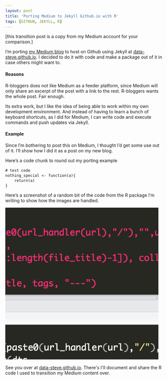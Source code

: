 ```yaml
---
layout: post
title: 'Porting Medium to Jekyll Github.io with R'
tags: [GITHUB, JEKYLL, R]
---
```


[this transition post is a copy from my Medium account for your comparison.]


I’m porting [my Medium blog](http://medium.com/@data_steve) to host on Github using Jekyll at
[data-steve.github.io](http://data-steve.github.io). I decided to do it
with code and make a package out of it in case others might want to.


#### Reasons 

R-bloggers does not like Medium as a feeder platform, since Medium will only share an excerpt of
the post with a link to the rest. R-bloggers wants the whole post. Fair
enough.

Its extra work, but I like the idea of being able to work within my own
development environment. And instead of having to learn a bunch of
keyboard shortcuts, as I did for Medium, I can write code and execute commands and push updates via Jekyll.

#### Example 

Since I’m bothering to post this on Medium, I thought I’d get some use
out of it. I’ll show how I did it as a post on my new blog.

Here’s a code chunk to round out my porting example

``` 
# test code
nothing_special <- function(a){
    return(a)
}
```

Here’s a screenshot of a random bit of the code from the R package I’m
writing to show how the images are handled.


![](/images/1*RDkVpxPfCqDY8YrRVUtSxA.png)



See you over at [data-steve.github.io](http://data-steve.github.io).  There's I'll document and share the R code I used to transition my Medium content over.


